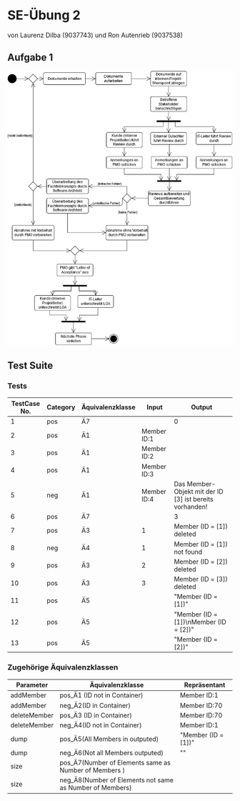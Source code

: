 # SE-Übung 2
von Laurenz Dilba (9037743) und Ron Autenrieb (9037538)

## Aufgabe 1
![Aufagbe1](res/Aufgabe1.jpg)

## Test Suite

### Tests
TestCase No. | Category | Äquivalenzklasse | Input | Output
--- | --- | --- | --- | --- |
1 | pos | Ä7 | | 0
2 | pos | Ä1 | Member ID:1 | 
3 | pos | Ä1 | Member ID:2 | 
4 | pos | Ä1 | Member ID:3 | 
5 | neg | Ä1 | Member ID:4 | Das Member-Objekt mit der ID \[3\] ist bereits vorhanden!
6 | pos | Ä7 | | 3
7 | pos | Ä3 | 1 | Member (ID = \[1\]) deleted
8 | neg | Ä4 | 1 | Member (ID = \[1\]) not found
9 | pos | Ä3 | 2 | Member (ID = \[2\]) deleted
10 | pos | Ä3 | 3 | Member (ID = \[3\]) deleted
11 | pos | Ä5 | | "Member (ID = \[1\])"
12 | pos | Ä5 | | "Member (ID = \[1\])\nMember (ID = \[2\])"
13 | pos | Ä5 | | "Member (ID = \[2\])"


### Zugehörige Äquivalenzklassen
Parameter | Äquivalenzklasse | Repräsentant
--- | --- | ---
addMember | pos_Ä1 (ID not in Container) | Member ID:1
addMember | neg_Ä2(ID in Container) | Member ID:70
deleteMember | pos_Ä3 (ID in Container) | Member ID:70
deleteMember | neg_Ä4(ID not in Container) | Member ID:1
dump | pos_Ä5(All Members in outputed) | "Member (ID = \[1\])"
dump | neg_Ä6(Not all Members outputed) | ""
size | pos_Ä7(Number of  Elements same as Number of Members ) | 
size | neg_Ä8(Number of  Elements not same as Number of Members) | 